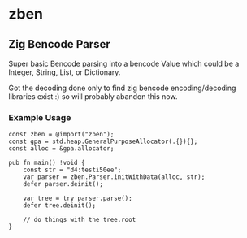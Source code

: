 zben
======
Zig Bencode Parser
---------

Super basic Bencode parsing into a bencode Value which could be a Integer, String, List, or Dictionary.

Got the decoding done only to find zig bencode encoding/decoding libraries exist :) so will probably abandon this now.

### Example Usage
```
const zben = @import("zben");
const gpa = std.heap.GeneralPurposeAllocator(.{}){};
const alloc = &gpa.allocator;

pub fn main() !void {
    const str = "d4:testi50ee";
    var parser = zben.Parser.initWithData(alloc, str);
    defer parser.deinit();

    var tree = try parser.parse();
    defer tree.deinit();

    // do things with the tree.root
}
```